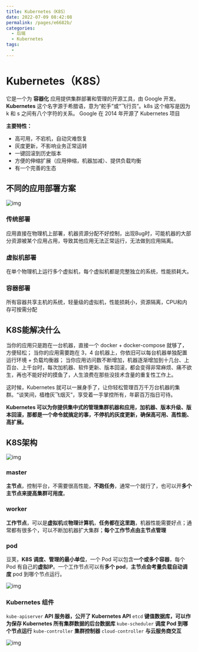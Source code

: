 ```yaml
---
title: Kubernetes（K8S）
date: 2022-07-09 08:42:08
permalink: /pages/e6682b/
categories:
  - 后端
  - Kubernetes
tags:
  - 
---
```

# Kubernetes（K8S）

它是一个为 **容器化** 应用提供集群部署和管理的开源工具，由 Google 开发。
**Kubernetes** 这个名字源于希腊语，意为“舵手”或“飞行员”。k8s 这个缩写是因为 k 和 s 之间有八个字符的关系。 Google 在 2014 年开源了 Kubernetes 项目

**主要特性：**

- 高可用，不宕机，自动灾难恢复
- 灰度更新，不影响业务正常运转
- 一键回滚到历史版本
- 方便的伸缩扩展（应用伸缩，机器加减）、提供负载均衡
- 有一个完善的生态

## 不同的应用部署方案

![img](https://cdn.jsdelivr.net/gh/Iekrwh/images/md-images/kwmxgxwp.svg)

### 传统部署

应用直接在物理机上部署，机器资源分配不好控制，出现Bug时，可能机器的大部分资源被某个应用占用，导致其他应用无法正常运行，无法做到应用隔离。

### 虚拟机部署

在单个物理机上运行多个虚拟机，每个虚拟机都是完整独立的系统，性能损耗大。

### 容器部署

所有容器共享主机的系统，轻量级的虚拟机，性能损耗小，资源隔离，CPU和内存可按需分配

## K8S能解决什么

当你的应用只是跑在一台机器，直接一个 docker + docker-compose 就够了，方便轻松；
当你的应用需要跑在 3，4 台机器上，你依旧可以每台机器单独配置运行环境 + 负载均衡器；
当你应用访问数不断增加，机器逐渐增加到十几台、上百台、上千台时，每次加机器、软件更新、版本回滚，都会变得非常麻烦、痛不欲生，再也不能好好的摸鱼了，人生浪费在那些没技术含量的重复性工作上。

这时候，Kubernetes 就可以一展身手了，让你轻松管理百万千万台机器的集群。“谈笑间，樯橹灰飞烟灭”，享受着一手掌控所有，年薪百万指日可待。

**Kubernetes 可以为你提供集中式的管理集群机器和应用，加机器、版本升级、版本回滚，那都是一个命令就搞定的事，不停机的灰度更新，确保高可用、高性能、高扩展。**

## K8S架构

![img](https://cdn.jsdelivr.net/gh/Iekrwh/images/md-images/kwob90mh.png)

### master

**主节点**，控制平台，不需要很高性能，**不跑任务**，通常一个就行了，也可以开**多个主节点来提高集群可用度**。

### worker

**工作节点**，可以是**虚拟机**或**物理计算机**，**任务都在这里跑**，机器性能需要好点；通常都有很多个，可以不断加机器扩大集群；**每个工作节点由主节点管理**

### pod

豆荚，**K8S 调度、管理的最小单位**，一个 Pod 可以包含**一个或多个容器**，每个 Pod 有自己的**虚拟IP**。一个工作节点可以有**多个 pod**，**主节点会考量负载自动调度** pod 到哪个节点运行。

![img](https://cdn.jsdelivr.net/gh/Iekrwh/images/md-images/kwoccq7d)

### Kubernetes 组件

`kube-apiserver` **API 服务器，公开了 Kubernetes API**
`etcd` **键值数据库，可以作为保存 Kubernetes 所有集群数据的后台数据库**
`kube-scheduler` **调度 Pod 到哪个节点运行**
`kube-controller` **集群控制器**
`cloud-controller` **与云服务商交互**

![img](https://cdn.jsdelivr.net/gh/Iekrwh/images/md-images/kwonmx7e.png)

